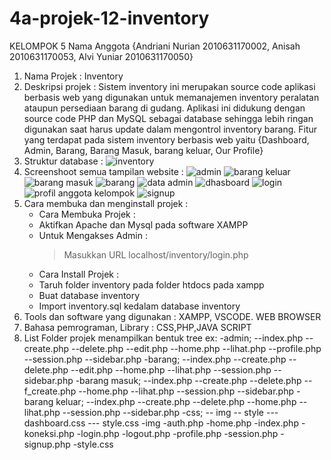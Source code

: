 # 4a-projek-12-inventory
KELOMPOK 5
Nama Anggota {Andriani Nurian 2010631170002, Anisah 2010631170053, Alvi Yuniar 2010631170050}
1. Nama Projek : Inventory
2. Deskripsi projek : Sistem inventory ini merupakan source code aplikasi berbasis web yang digunakan untuk memanajemen inventory peralatan ataupun persediaan barang di gudang. Aplikasi ini didukung dengan source code PHP dan MySQL sebagai database sehingga lebih ringan digunakan saat harus update dalam mengontrol inventory barang.
Fitur yang terdapat pada sistem inventory berbasis web yaitu {Dashboard, Admin, Barang, Barang Masuk, barang keluar, Our Profile}
3. Struktur database : 
![inventory](https://user-images.githubusercontent.com/100122081/167454259-de8d3dfa-b4ea-49cb-9cf9-28bb9188cc41.png)
4. Screenshoot semua tampilan website :
![admin](https://user-images.githubusercontent.com/100122081/167454748-1f7a61a3-db3a-4ed2-951e-6cf7fb4805a7.png)
![barang keluar](https://user-images.githubusercontent.com/100122081/167454758-14a189a4-8a77-4047-9223-e5b8e79f300d.png)
![barang masuk](https://user-images.githubusercontent.com/100122081/167454764-5622b341-f25f-4f2c-8dc8-8a01c2531bcf.png)
![barang](https://user-images.githubusercontent.com/100122081/167454772-e57866b2-eb67-462c-9517-4704b0da832a.png)
![data admin](https://user-images.githubusercontent.com/100122081/167454781-c838d760-4c5f-4a59-a8f2-a68541fde502.png)
![dhasboard](https://user-images.githubusercontent.com/100122081/167454785-0d204274-3d39-4f26-9012-f89f0fa1936a.png)
![login](https://user-images.githubusercontent.com/100122081/167454795-ea523eab-f42b-40c5-b7a7-aa3a7aa2a24b.png)
![profil anggota kelompok](https://user-images.githubusercontent.com/100122081/167454798-3c21c9ae-247b-40f6-bafc-bc9e6b7811d8.png)
![signup](https://user-images.githubusercontent.com/100122081/167454808-cf68a544-c062-43b2-9dd7-4c7aeae8c1e6.png)
5. Cara membuka dan menginstall projek : 
   * Cara Membuka Projek : 
	- Aktifkan Apache dan Mysql pada software XAMPP
	- Untuk Mengakses Admin :
	  > Masukkan URL localhost/inventory/login.php
   * Cara Install Projek : 
	- Taruh folder inventory pada folder htdocs pada xampp
	- Buat database inventory
	- Import inventory.sql kedalam database inventory
7. Tools dan software yang digunakan : XAMPP, VSCODE. WEB BROWSER
8. Bahasa pemrograman, Library : CSS,PHP,JAVA SCRIPT
9. List Folder projek menampilkan bentuk tree ex:
-admin;
--index.php
--create.php
--delete.php
--edit.php
--home.php
--lihat.php
--profile.php
--session.php
--sidebar.php 
-barang;
--index.php
--create.php
--delete.php
--edit.php
--home.php
--lihat.php
--session.php
--sidebar.php
-barang masuk;
--index.php
--create.php
--delete.php
--f_create.php
--home.php
--lihat.php
--session.php
--sidebar.php
-barang keluar;
--index.php
--create.php
--delete.php
--home.php
--lihat.php
--session.php
--sidebar.php
-css;
-- img
-- style
--- dashboard.css
--- style.css
-img
-auth.php
-home.php
-index.php
-koneksi.php
-login.php
-logout.php
-profile.php
-session.php
-signup.php
-style.css
